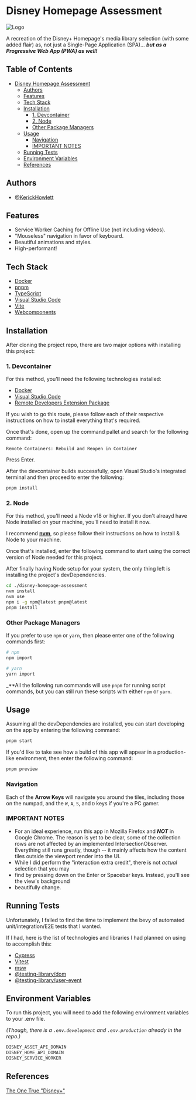 # Disney Homepage Assessment

![Logo](https://media.comicbook.com/2018/11/disney-plus-logo-1143358.jpeg)

A recreation of the Disney+ Homepage's media library selection (with some added flair) as, not just
a Single-Page Application (SPA)... **_but as a Progressive Web App (PWA) as well!_**

## Table of Contents

- [Disney Homepage Assessment](#disney-homepage-assessment)
  - [Authors](#authors)
  - [Features](#features)
  - [Tech Stack](#tech-stack)
  - [Installation](#installation)
    - [1. Devcontainer](#1-devcontainer)
    - [2. Node](#2-node)
    - [Other Package Managers](#other-package-managers)
  - [Usage](#usage)
    - [Navigation](#navigation)
    - [IMPORTANT NOTES](#important-notes)
  - [Running Tests](#running-tests)
  - [Environment Variables](#environment-variables)
  - [References](#references)

## Authors

- [@KerickHowlett](https://www.github.com/kerickhowlett)

## Features

- Service Worker Caching for Offline Use (not including videos).
- "Mouseless" navigation in favor of keyboard.
- Beautiful animations and styles.
- High-performant!

## Tech Stack

- [Docker](https://www.docker.com/)
- [pnpm](https://pnpm.io/)
- [TypeScript](https://www.typescriptlang.org/)
- [Visual Studio Code](https://code.visualstudio.com/)
- [Vite](https://vitejs.dev/)
- [Webcomponents](https://www.webcomponents.org/)

## Installation

After cloning the project repo, there are two major options with installing this project:

### 1. Devcontainer

For this method, you'll need the following technologies installed:

- [Docker](https://www.docker.com/products/docker-desktop/)
- [Visual Studio Code](https://code.visualstudio.com/)
- [Remote Developers Extension Package](https://marketplace.visualstudio.com/items?itemName=ms-vscode-remote.vscode-remote-extensionpack)

If you wish to go this route, please follow each of their respective instructions on how to install
everything that's required.

Once that's done, open up the command pallet and search for the following command:

```text
Remote Containers: Rebuild and Reopen in Container
```

Press Enter.

After the devcontainer builds successfully, open Visual Studio's integrated terminal and then proceed
to enter the following:

```bash
pnpm install
```

### 2. Node

For this method, you'll need a Node v18 or higher. If you don't alreayd have Node installed on your
machine, you'll need to install it now.

I recommend **[nvm](https://github.com/nvm-sh/nvm#install--update-script)**, so please follow their
instructions on how to install & Node to your machine.

Once that's installed, enter the following command to start using the correct version of Node needed
for this project.

After finally having Node setup for your system, the only thing left is installing the project's devDependencies.

```bash
cd ./disney-homepage-assessment
nvm install
nvm use
npm i -g npm@latest pnpm@latest
pnpm install
```

### Other Package Managers

If you prefer to use `npm` or `yarn`, then please enter one of the following commands first:

```bash
# npm
npm import

# yarn
yarn import
```

_**All the following run commands will use `pnpm` for running script commands, but you can still run
these scripts with either `npm` or `yarn`.

## Usage

Assuming all the devDependencies are installed, you can start developing on the app by entering the
following command:

```bash
pnpm start
```

If you'd like to take see how a build of this app will appear in a production-like environment, then
enter the following command:

```bash
pnpm preview
```

### Navigation

Each of the **Arrow Keys** will navigate you around the tiles, including those on the numpad,
and the `W`, `A`, `S`, and `D` keys if you're a PC gamer.

### IMPORTANT NOTES

- For an ideal experience, run this app in Mozilla Firefox and _**NOT**_ in Google Chrome. The
reason is yet to be clear, some of the collection rows are not affected by an implemented
IntersectionObserver. Everything still runs greatly, though -- it mainly affects how the content
tiles outside the viewport render into the UI.
- While I did perform the "interaction extra credit", there is not _actual_ selection that you may
- find by pressing down on the Enter or Spacebar keys. Instead, you'll see the view's background
- beautifully change.

## Running Tests

Unfortunately, I failed to find the time to implement the bevy of automated unit/integration/E2E
tests that I wanted.

If I had, here is the list of technologies and libraries I had planned on using to accomplish this:

- [Cypress](https://www.cypress.io/)
- [Vitest](https://vitest.dev/)
- [msw](https://mswjs.io/)
- [@testing-library/dom](https://testing-library.com/docs/dom-testing-library/intro/)
- [@testing-library/user-event](https://testing-library.com/docs/user-event/intro)

## Environment Variables

To run this project, you will need to add the following environment variables to your .env file.

_(Though, there is a `.env.development` and `.env.production` already in the repo.)_

```bash
DISNEY_ASSET_API_DOMAIN
DISNEY_HOME_API_DOMAIN
DISNEY_SERVICE_WORKER
```

## References

[The One True "Disney+"](https://www.disneyplus.com/home)
